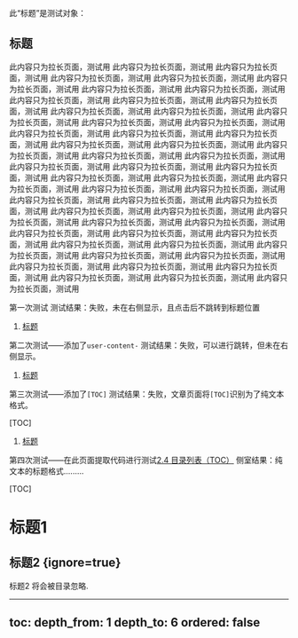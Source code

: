 此“标题”是测试对象：

<h2 id="user-content-标题" tabindex="-1">标题</h2>

此内容只为拉长页面，测试用
此内容只为拉长页面，测试用
此内容只为拉长页面，测试用
此内容只为拉长页面，测试用
此内容只为拉长页面，测试用
此内容只为拉长页面，测试用
此内容只为拉长页面，测试用
此内容只为拉长页面，测试用
此内容只为拉长页面，测试用
此内容只为拉长页面，测试用
此内容只为拉长页面，测试用
此内容只为拉长页面，测试用
此内容只为拉长页面，测试用
此内容只为拉长页面，测试用
此内容只为拉长页面，测试用
此内容只为拉长页面，测试用
此内容只为拉长页面，测试用
此内容只为拉长页面，测试用
此内容只为拉长页面，测试用
此内容只为拉长页面，测试用
此内容只为拉长页面，测试用
此内容只为拉长页面，测试用
此内容只为拉长页面，测试用
此内容只为拉长页面，测试用
此内容只为拉长页面，测试用
此内容只为拉长页面，测试用
此内容只为拉长页面，测试用
此内容只为拉长页面，测试用
此内容只为拉长页面，测试用
此内容只为拉长页面，测试用
此内容只为拉长页面，测试用
此内容只为拉长页面，测试用
此内容只为拉长页面，测试用
此内容只为拉长页面，测试用
此内容只为拉长页面，测试用
此内容只为拉长页面，测试用
此内容只为拉长页面，测试用
此内容只为拉长页面，测试用
此内容只为拉长页面，测试用
此内容只为拉长页面，测试用
此内容只为拉长页面，测试用
此内容只为拉长页面，测试用
此内容只为拉长页面，测试用
此内容只为拉长页面，测试用
此内容只为拉长页面，测试用
此内容只为拉长页面，测试用
此内容只为拉长页面，测试用
此内容只为拉长页面，测试用
此内容只为拉长页面，测试用
此内容只为拉长页面，测试用
此内容只为拉长页面，测试用
此内容只为拉长页面，测试用
此内容只为拉长页面，测试用
此内容只为拉长页面，测试用

第一次测试
测试结果：失败，未在右侧显示，且点击后不跳转到标题位置

<div class="toc">
<ol class="toc-list ">
<li class="toc-list-item">
<a href="#标题" class="toc-link node-name--H2 ">标题</a></li>
</ol>
</div>

第二次测试——添加了`user-content-`
测试结果：失败，可以进行跳转，但未在右侧显示。

<div class="toc">
<ol class="toc-list ">
<li class="toc-list-item">
<a href="#user-content-标题" class="toc-link node-name--H2 ">标题</a></li>
</ol>
</div>

第三次测试——添加了`[TOC]`
测试结果：失败，文章页面将`[TOC]`识别为了纯文本格式。

[TOC]

<div class="toc">
<ol class="toc-list ">
<li class="toc-list-item">
<a href="#user-content-标题" class="toc-link node-name--H2 ">标题</a></li>
</ol>
</div>

第四次测试——在此页面提取代码进行测试[2.4 目录列表（TOC）](https://www.bookstack.cn/read/mpe/zh-cn-toc.md#[TOC]%20%E4%BB%A5%E5%8F%8A%E8%BE%B9%E6%A0%8F%20TOC%20%E7%9A%84%E8%AE%BE%E7%BD%AE)
侧室结果：纯文本的标题格式.........


[TOC]
# 标题1
## 标题2 {ignore=true}
标题2 将会被目录忽略.


---
toc:
  depth_from: 1
  depth_to: 6
  ordered: false
---